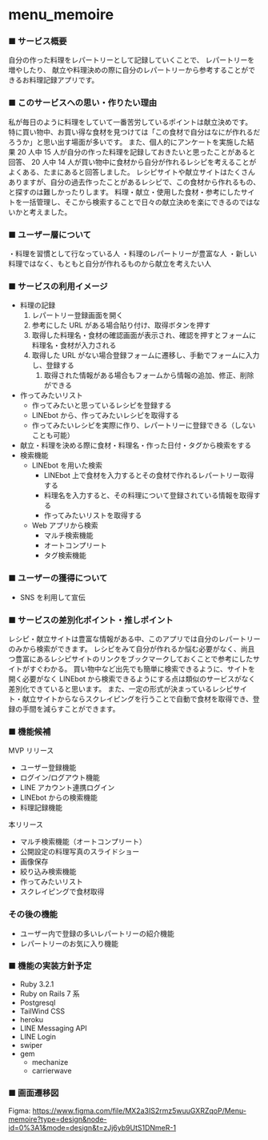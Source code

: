 # menu_memoire

### ■ サービス概要

自分の作った料理をレパートリーとして記録していくことで、
レパートリーを増やしたり、
献立や料理決めの際に自分のレパートリーから参考することができるお料理記録アプリです。

### ■ このサービスへの思い・作りたい理由

私が毎日のように料理をしていて一番苦労しているポイントは献立決めです。
特に買い物中、お買い得な食材を見つけては「この食材で自分はなにが作れるだろうか」と思い出す場面が多いです。
また、個人的にアンケートを実施した結果 20 人中 15 人が自分の作った料理を記録しておきたいと思ったことがあると回答、
20 人中 14 人が買い物中に食材から自分が作れるレシピを考えることがよくある、たまにあると回答しました。
レシピサイトや献立サイトはたくさんありますが、自分の過去作ったことがあるレシピで、この食材から作れるもの、と探すのは難しかったりします。
料理・献立・使用した食材・参考にしたサイトを一括管理し、そこから検索することで日々の献立決めを楽にできるのではないかと考えました。

### ■ ユーザー層について

・料理を習慣として行なっている人
・料理のレパートリーが豊富な人
・新しい料理ではなく、もともと自分が作れるものから献立を考えたい人

### ■ サービスの利用イメージ

- 料理の記録
  1. レパートリー登録画面を開く
  2. 参考にした URL がある場合貼り付け、取得ボタンを押す
  3. 取得した料理名・食材の確認画面が表示され、確認を押すとフォームに料理名・食材が入力される
  4. 取得した URL がない場合登録フォームに遷移し、手動でフォームに入力し、登録する
     1. 取得された情報がある場合もフォームから情報の追加、修正、削除ができる
- 作ってみたいリスト
  - 作ってみたいと思っているレシピを登録する
  - LINEbot から、作ってみたいレシピを取得する
  - 作ってみたいレシピを実際に作り、レパートリーに登録できる（しないことも可能）
- 献立・料理を決める際に食材・料理名・作った日付・タグから検索をする
- 検索機能
  - LINEbot を用いた検索
    - LINEbot 上で食材を入力するとその食材で作れるレパートリー取得する
    - 料理名を入力すると、その料理について登録されている情報を取得する
    - 作ってみたいリストを取得する
  - Web アプリから検索
    - マルチ検索機能
    - オートコンプリート
    - タグ検索機能

### ■ ユーザーの獲得について

- SNS を利用して宣伝

### ■ サービスの差別化ポイント・推しポイント

レシピ・献立サイトは豊富な情報がある中、このアプリでは自分のレパートリーのみから検索ができます。
レシピをみて自分が作れるか悩む必要がなく、尚且つ豊富にあるレシピサイトのリンクをブックマークしておくことで参考にしたサイトがすぐわかる。
買い物中など出先でも簡単に検索できるように、サイトを開く必要がなく LINEbot から検索できるようにする点は類似のサービスがなく差別化できていると思います。
また、一定の形式が決まっているレシピサイト・献立サイトからならスクレイピングを行うことで自動で食材を取得でき、登録の手間を減らすことができます。

### ■ 機能候補

MVP リリース

- ユーザー登録機能
- ログイン/ログアウト機能
- LINE アカウント連携ログイン
- LINEbot からの検索機能
- 料理記録機能

本リリース

- マルチ検索機能（オートコンプリート）
- 公開設定の料理写真のスライドショー
- 画像保存
- 絞り込み検索機能
- 作ってみたいリスト
- スクレイピングで食材取得

### その後の機能

- ユーザー内で登録の多いレパートリーの紹介機能
- レパートリーのお気に入り機能

### ■ 機能の実装方針予定

- Ruby 3.2.1
- Ruby on Rails 7 系
- Postgresql
- TailWind CSS
- heroku
- LINE Messaging API
- LINE Login
- swiper
- gem
  - mechanize
  - carrierwave

### ■ 画面遷移図
Figma:
https://www.figma.com/file/MX2a3IS2rmz5wuuGXRZqoP/Menu-memoire?type=design&node-id=0%3A1&mode=design&t=zJj6yb9UtS1DNmeR-1
